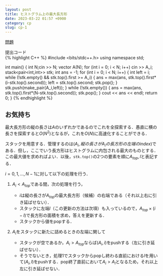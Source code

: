 ```yaml
---
layout: post
title: ヒストグラム上の最大長方形
date: 2023-03-22 01:57 +0900
category: cp
slug: cp-1
---
```


[問題](https://algo-method.com/tasks/945)

提出コード    
{% highlight C++ %}
#include <bits/stdc++.h>
using namespace std;

int main() {
    int N;cin >> N;
    vector<int> A(N);
    for (int i = 0; i < N; i++) cin >> A_i;
    stack<pair<int,int>> stk;
    int ans = -1;
    for (int i = 0; i < N; i++) {
        int left = i;
        while (!stk.empty() && stk.top().first >= A_i) {
            ans = max(ans, stk.top().first*(i-stk.top().second));
            left = stk.top().second;
            stk.pop();
        }
        stk.push(make_pair(A_i,left));
    }
    while (!stk.empty()) {
        ans = max(ans, stk.top().first*(N-stk.top().second));
        stk.pop();
    }
    cout << ans << endl;
    return 0;
}
{% endhighlight %}

## お気持ち
最大長方形の縦の長さは$A$のいずれかであるのでこれを全探索する．愚直に横の長さを探索すると$O(N^2)$となるが，これを$O(N)$に高速化することができる．

スタックを用意する．管理するのは$(A_i, 縦の長さがA_iの長方形の左端のindex)$である．但し，ここでいう長方形はヒストグラムに内包される最大のものとする．この最大値を求めればよい．以後，`stk.top()`の2つの要素を順に$A_{top}, l$と表記する．

$i=0,1,...,N-1$に対して以下の処理を行う．

1. $A_i < A_{top}$である間，次の処理を行う，
   - $i$は縦の長さが$A_{top}$の最大長方形（候補）の右端である（それ以上右に引き延ばせない）．
   - スタックに左端$l$（この更新の方法は次項）も入っているので，$A_{top}\times(i-l)$で長方形の面積を求め，答えを更新する．
   - スタックから値をpopする．

2. $A_i$をスタックに新たに詰めるときの左端に関して
   - スタックが空であるか，$A_i > A_{top}$ならば$(A_i, i)$をpushする（左に引き延ばせない）．
   - そうでないとき，処理1でスタックからpopし終わる直前における$l$を用いて$(A_i,l)$をpushする．pop終了直前において$A_i>A_l$となるため，それ以上左に引き延ばせない．
